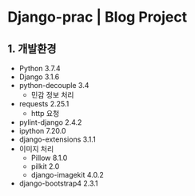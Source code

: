 # Django-prac | Blog Project



## 1. 개발환경

- Python 3.7.4
- Django 3.1.6
- python-decouple 3.4
  - 민감 정보 처리
- requests 2.25.1
  - http 요청
- pylint-django 2.4.2
- ipython 7.20.0
- django-extensions 3.1.1
- 이미지 처리
  - Pillow 8.1.0
  - pilkit 2.0
  - django-imagekit 4.0.2
- django-bootstrap4 2.3.1